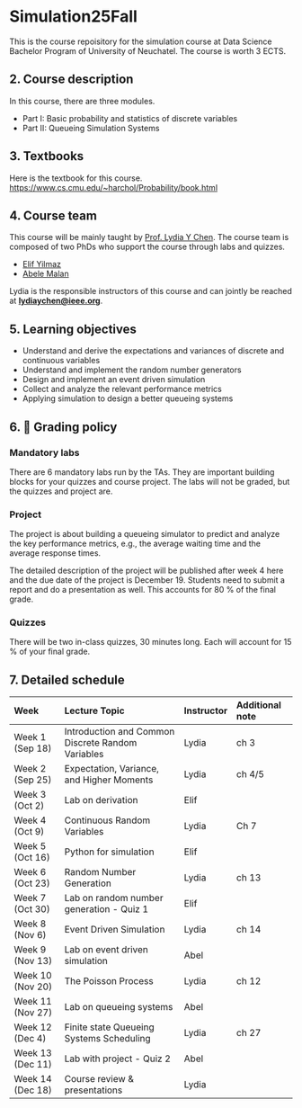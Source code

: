 # Simulation25Fall

This is the course repoisitory for the simulation course at Data Science Bachelor Program of University of Neuchatel.
The course is worth 3 ECTS.


##  2. <a name='Coursedescription'></a>Course description

In this course, there are three modules.
- Part I: Basic probability and statistics of discrete variables
- Part II: Queueing Simulation Systems


##  3. <a name='Textbooks'></a>Textbooks
Here is the textbook for this course.
https://www.cs.cmu.edu/~harchol/Probability/book.html

##  4. <a name='Courseteam'></a>Course team

This course will be mainly taught by [Prof. Lydia Y Chen](https://lydiaychen.github.io/). The course team is composed of two  PhDs who support the course through labs and quizzes.

-  [Elif Yilmaz](mailto:elif.yilmaz@unine.ch)
-  [Abele Malan](mailto:abele.malan@unine.ch)

Lydia is the responsible instructors of this course and can jointly be reached at **lydiaychen@ieee.org**.

##  5. <a name='Learningobjectives'></a>Learning objectives

- Understand and derive the expectations and variances of discrete and continuous variables
- Understand and implement the random number generators
- Design and implement an event driven simulation
- Collect and analyze the relevant performance metrics
- Applying simulation to design a better queueing systems

##  6. <a name='dart:Gradingpolicy'></a>:dart: Grading policy

### Mandatory labs
There are 6 mandatory labs run by the TAs.
They are important building blocks for your quizzes and course project.
The labs will not be graded, but the quizzes and project are.

### Project
The project is about building a queueing simulator to predict and analyze the key performance metrics, e.g., the average waiting time and the average response times.

The detailed description of the project will be published after week 4 here and the due date of the project is December 19.
Students need to submit a report and do a presentation as well.
This accounts for 80 % of the final grade.

### Quizzes
There will be two in-class quizzes, 30 minutes long.
Each will account for 15 % of your final grade.


##  7. <a name='Detailedschedule'></a>Detailed schedule


**Week**|**Lecture Topic**|**Instructor**|**Additional note**
:-----|:-----|:-----|:-----
Week 1 (Sep 18) | Introduction and Common Discrete Random Variables | Lydia | ch 3
Week 2 (Sep 25) | Expectation, Variance, and Higher Moments | Lydia| ch 4/5
Week 3 (Oct 2) | Lab on derivation | Elif
Week 4 (Oct 9) | Continuous Random Variables | Lydia | Ch 7
Week 5 (Oct 16) | Python for simulation | Elif
Week 6 (Oct 23) | Random Number Generation | Lydia | ch 13
Week 7 (Oct 30) | Lab on random number generation - Quiz 1 | Elif
Week 8 (Nov 6) | Event Driven Simulation | Lydia | ch 14
Week 9 (Nov 13) | Lab on event driven simulation | Abel
Week 10 (Nov 20) | The Poisson Process | Lydia | ch 12
Week 11 (Nov 27) | Lab on queueing systems | Abel | 
Week 12 (Dec 4) |  Finite state Queueing Systems Scheduling | Lydia | ch 27
Week 13 (Dec 11) | Lab with project - Quiz 2 | Abel
Week 14 (Dec 18) | Course review & presentations | Lydia
